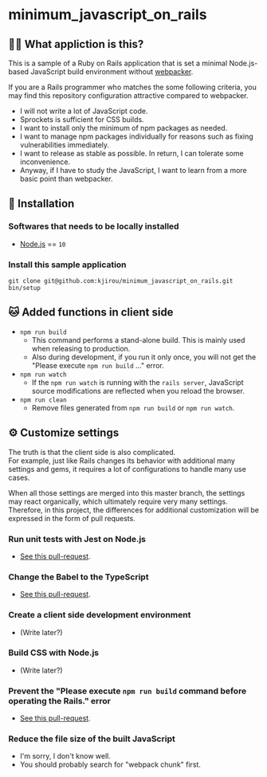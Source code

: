 # minimum_javascript_on_rails

## :tipping_hand_woman: What appliction is this?

This is a sample of a Ruby on Rails application
  that is set a minimal Node.js-based JavaScript build environment without [webpacker](https://github.com/rails/webpacker).

If you are a Rails programmer who matches the some following criteria,
  you may find this repository configuration attractive compared to webpacker.

- I will not write a lot of JavaScript code.
- Sprockets is sufficient for CSS builds.
- I want to install only the minimum of npm packages as needed.
- I want to manage npm packages individually for reasons such as fixing vulnerabilities immediately.
- I want to release as stable as possible. In return, I can tolerate some inconvenience.
- Anyway, if I have to study the JavaScript, I want to learn from a more basic point than webpacker.


## :wrench: Installation
### Softwares that needs to be locally installed

- [Node.js](https://nodejs.org/) == `10`

### Install this sample application

```
git clone git@github.com:kjirou/minimum_javascript_on_rails.git
bin/setup
```


## :cat: Added functions in client side

- `npm run build`
  - This command performs a stand-alone build. This is mainly used when releasing to production.
  - Also during development, if you run it only once,
    you will not get the "Please execute `npm run build` ..." error.
- `npm run watch`
  - If the `npm run watch` is running with the `rails server`,
    JavaScript source modifications are reflected when you reload the browser.
- `npm run clean`
  - Remove files generated from `npm run build` or `npm run watch`.


## :gear: Customize settings

The truth is that the client side is also complicated.  
For example, just like Rails changes its behavior with additional many settings and gems,
  it requires a lot of configurations to handle many use cases.

When all those settings are merged into this master branch,
  the settings may react organically, which ultimately require very many settings.  
Therefore, in this project,
  the differences for additional customization will be expressed in the form of pull requests.

### Run unit tests with Jest on Node.js

- [See this pull-request](https://github.com/kjirou/minimum_javascript_on_rails/pull/9).

### Change the Babel to the TypeScript

- [See this pull-request](https://github.com/kjirou/minimum_javascript_on_rails/pull/10).

### Create a client side development environment

- (Write later?)

### Build CSS with Node.js

- (Write later?)

### Prevent the "Please execute `npm run build` command before operating the Rails." error

- [See this pull-request](https://github.com/kjirou/minimum_javascript_on_rails/pull/8).

### Reduce the file size of the built JavaScript

- I'm sorry, I don't know well.
- You should probably search for "webpack chunk" first.
